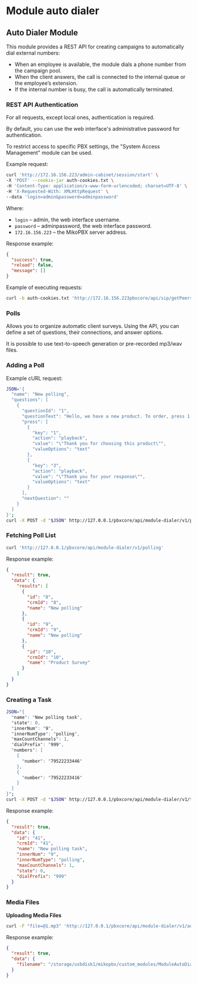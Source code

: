 # Module auto dialer

## Auto Dialer Module

This module provides a REST API for creating campaigns to automatically dial external numbers:

* When an employee is available, the module dials a phone number from the campaign pool.
* When the client answers, the call is connected to the internal queue or the employee’s extension.
* If the internal number is busy, the call is automatically terminated.

### REST API Authentication

For all requests, except local ones, authentication is required.

By default, you can use the web interface's administrative password for authentication.

To restrict access to specific PBX settings, the "System Access Management" module can be used.

Example request:

```bash
curl 'http://172.16.156.223/admin-cabinet/session/start' \
-X 'POST' --cookie-jar auth-cookies.txt \
-H 'Content-Type: application/x-www-form-urlencoded; charset=UTF-8' \
-H 'X-Requested-With: XMLHttpRequest' \
--data 'login=admin&password=adminpassword'
```

Where:

* `login` – admin, the web interface username.
* `password` – adminpassword, the web interface password.
* `172.16.156.223` – the MikoPBX server address.

Response example:

```json
{
  "success": true,
  "reload": false,
  "message": []
}
```

Example of executing requests:

```bash
curl -b auth-cookies.txt 'http://172.16.156.223pbxcore/api/sip/getPeersStatuses'
```

### Polls

Allows you to organize automatic client surveys. Using the API, you can define a set of questions, their connections, and answer options.

It is possible to use text-to-speech generation or pre-recorded mp3/wav files.

### **Adding a Poll**

Example cURL request:

```bash
JSON='{
  "name": "New polling",
  "questions": [
    {
      "questionId": "1",
      "questionText": "Hello, we have a new product. To order, press 1. Not interested, press 2. To unsubscribe, press 3.",
      "press": [
        {
          "key": "1",
          "action": "playback",
          "value": "\"Thank you for choosing this product\"",
          "valueOptions": "text"
        },
        {
          "key": "3",
          "action": "playback",
          "value": "\"Thank you for your response\"",
          "valueOptions": "text"
        }
      ],
      "nextQuestion": ""
    }
  ]
}';
curl -X POST -d "$JSON" http://127.0.0.1/pbxcore/api/module-dialer/v1/polling
```

### **Fetching Poll List**

```bash
curl 'http://127.0.0.1/pbxcore/api/module-dialer/v1/polling'
```

Response example:

```json
{
  "result": true,
  "data": {
    "results": [
      {
        "id": "8",
        "crmId": "8",
        "name": "New polling"
      },
      {
        "id": "9",
        "crmId": "9",
        "name": "New polling"
      },
      {
        "id": "10",
        "crmId": "10",
        "name": "Product Survey"
      }
    ]
  }
}
```

### **Creating a Task**

```bash
JSON="{
  "name": "New polling task",
  "state": 0,
  "innerNum": "9",
  "innerNumType": "polling",
  "maxCountChannels": 1,
  "dialPrefix": "999",
  "numbers": [
    {
      "number": "79522233446"
    },
    {
      "number": "79522233416"
    }
  ]
}";
curl -X POST -d "$JSON" http://127.0.0.1/pbxcore/api/module-dialer/v1/task
```

Response example:

```json
{
  "result": true,
  "data": {
    "id": "41",
    "crmId": "41",
    "name": "New polling task",
    "innerNum": "9",
    "innerNumType": "polling",
    "maxCountChannels": 1,
    "state": 0,
    "dialPrefix": "999"
  }
}
```

### Media Files

**Uploading Media Files**

```bash
curl -F "file=@1.mp3" 'http://127.0.0.1/pbxcore/api/module-dialer/v1/audio'
```

Response example:&#x20;

```json
{
  "result": true,
  "data": {
    "filename": "/storage/usbdisk1/mikopbx/custom_modules/ModuleAutoDialer/db/audio/filename.mp3"
  }
}
```
